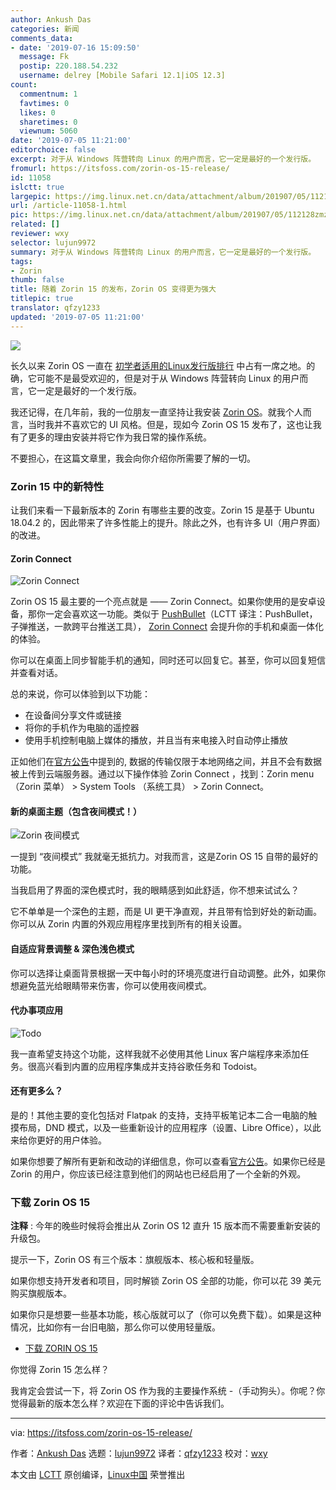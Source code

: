 ```yaml
---
author: Ankush Das
categories: 新闻
comments_data:
- date: '2019-07-16 15:09:50'
  message: Fk
  postip: 220.188.54.232
  username: delrey [Mobile Safari 12.1|iOS 12.3]
count:
  commentnum: 1
  favtimes: 0
  likes: 0
  sharetimes: 0
  viewnum: 5060
date: '2019-07-05 11:21:00'
editorchoice: false
excerpt: 对于从 Windows 阵营转向 Linux 的用户而言，它一定是最好的一个发行版。
fromurl: https://itsfoss.com/zorin-os-15-release/
id: 11058
islctt: true
largepic: https://img.linux.net.cn/data/attachment/album/201907/05/112128zmz2n2csi6h7y6s2.png
url: /article-11058-1.html
pic: https://img.linux.net.cn/data/attachment/album/201907/05/112128zmz2n2csi6h7y6s2.png.thumb.jpg
related: []
reviewer: wxy
selector: lujun9972
summary: 对于从 Windows 阵营转向 Linux 的用户而言，它一定是最好的一个发行版。
tags:
- Zorin
thumb: false
title: 随着 Zorin 15 的发布，Zorin OS 变得更为强大
titlepic: true
translator: qfzy1233
updated: '2019-07-05 11:21:00'
---
```


![](/data/attachment/album/201907/05/112128zmz2n2csi6h7y6s2.png)


长久以来 Zorin OS 一直在 [初学者适用的Linux发行版排行](https://itsfoss.com/best-linux-beginners/) 中占有一席之地。的确，它可能不是最受欢迎的，但是对于从 Windows 阵营转向 Linux 的用户而言，它一定是最好的一个发行版。


我还记得，在几年前，我的一位朋友一直坚持让我安装 [Zorin OS](https://zorinos.com/)。就我个人而言，当时我并不喜欢它的 UI 风格。但是，现如今 Zorin OS 15 发布了，这也让我有了更多的理由安装并将它作为我日常的操作系统。


不要担心，在这篇文章里，我会向你介绍你所需要了解的一切。


### Zorin 15 中的新特性


让我们来看一下最新版本的 Zorin 有哪些主要的改变。Zorin 15 是基于 Ubuntu 18.04.2 的，因此带来了许多性能上的提升。除此之外，也有许多 UI（用户界面）的改进。


#### Zorin Connect


![Zorin Connect](/data/attachment/album/201907/05/112142axwz3mu8s38qax58.jpg)


Zorin OS 15 最主要的一个亮点就是 —— Zorin Connect。如果你使用的是安卓设备，那你一定会喜欢这一功能。类似于 [PushBullet](https://www.pushbullet.com/)（LCTT 译注：PushBullet，子弹推送，一款跨平台推送工具）， [Zorin Connect](https://play.google.com/store/apps/details?id=com.zorinos.zorin_connect&hl=en_IN) 会提升你的手机和桌面一体化的体验。


你可以在桌面上同步智能手机的通知，同时还可以回复它。甚至，你可以回复短信并查看对话。


总的来说，你可以体验到以下功能：


* 在设备间分享文件或链接
* 将你的手机作为电脑的遥控器
* 使用手机控制电脑上媒体的播放，并且当有来电接入时自动停止播放


正如他们在[官方公告](https://zoringroup.com/blog/2019/06/05/zorin-os-15-is-here-faster-easier-more-connected/)中提到的, 数据的传输仅限于本地网络之间，并且不会有数据被上传到云端服务器。通过以下操作体验 Zorin Connect ，找到：Zorin menu （Zorin 菜单） > System Tools （系统工具） > Zorin Connect。


#### 新的桌面主题（包含夜间模式！）


![Zorin 夜间模式](/data/attachment/album/201907/05/112144rvnbnylf6ivq6vnn.jpg)


一提到 “夜间模式” 我就毫无抵抗力。对我而言，这是Zorin OS 15 自带的最好的功能。 


当我启用了界面的深色模式时，我的眼睛感到如此舒适，你不想来试试么？


它不单单是一个深色的主题，而是 UI 更干净直观，并且带有恰到好处的新动画。你可以从 Zorin 内置的外观应用程序里找到所有的相关设置。


#### 自适应背景调整 & 深色浅色模式


你可以选择让桌面背景根据一天中每小时的环境亮度进行自动调整。此外，如果你想避免蓝光给眼睛带来伤害，你可以使用夜间模式。


#### 代办事项应用


![Todo](/data/attachment/album/201907/05/112146q83fjlon5fb0fb73.jpg)


我一直希望支持这个功能，这样我就不必使用其他 Linux 客户端程序来添加任务。很高兴看到内置的应用程序集成并支持谷歌任务和 Todoist。


#### 还有更多么？


是的！其他主要的变化包括对 Flatpak 的支持，支持平板笔记本二合一电脑的触摸布局，DND 模式，以及一些重新设计的应用程序（设置、Libre Office），以此来给你更好的用户体验。


如果你想要了解所有更新和改动的详细信息，你可以查看[官方公告](https://zoringroup.com/blog/2019/06/05/zorin-os-15-is-here-faster-easier-more-connected/)。如果你已经是 Zorin 的用户，你应该已经注意到他们的网站也已经启用了一个全新的外观。


### 下载 Zorin OS 15


**注释** : 今年的晚些时候将会推出从 Zorin OS 12 直升 15 版本而不需要重新安装的升级包。


提示一下，Zorin OS 有三个版本：旗舰版本、核心板和轻量版。


如果你想支持开发者和项目，同时解锁 Zorin OS 全部的功能，你可以花 39 美元购买旗舰版本。


如果你只是想要一些基本功能，核心版就可以了（你可以免费下载）。如果是这种情况，比如你有一台旧电脑，那么你可以使用轻量版。


* [下载 ZORIN OS 15](https://zorinos.com/download/)


你觉得 Zorin 15 怎么样？


我肯定会尝试一下，将 Zorin OS 作为我的主要操作系统 -（手动狗头）。你呢？你觉得最新的版本怎么样？欢迎在下面的评论中告诉我们。




---


via: <https://itsfoss.com/zorin-os-15-release/>


作者：[Ankush Das](https://itsfoss.com/author/ankush/) 选题：[lujun9972](https://github.com/lujun9972) 译者：[qfzy1233](https://github.com/qfzy1233) 校对：[wxy](https://github.com/wxy)


本文由 [LCTT](https://github.com/LCTT/TranslateProject) 原创编译，[Linux中国](https://linux.cn/) 荣誉推出
